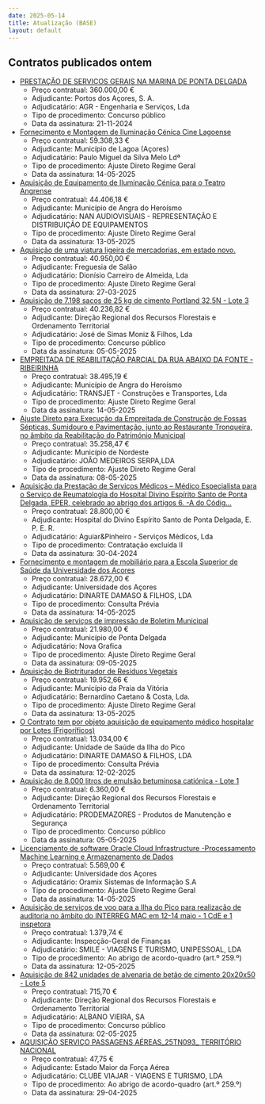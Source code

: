 ```yaml
---
date: 2025-05-14
title: Atualização (BASE)
layout: default
---
```

## Contratos publicados ontem

* [PRESTAÇÃO DE SERVIÇOS GERAIS NA MARINA DE PONTA DELGADA](https://www.base.gov.pt/Base4/pt/detalhe/?type=contratos&id=11439898)
  * Preço contratual: 360.000,00 €
  * Adjudicante: Portos dos Açores, S. A.
  * Adjudicatário: AGR - Engenharia e Serviços, Lda
  * Tipo de procedimento: Concurso público
  * Data da assinatura: 21-11-2024
* [Fornecimento e Montagem de Iluminação Cénica Cine Lagoense](https://www.base.gov.pt/Base4/pt/detalhe/?type=contratos&id=11441247)
  * Preço contratual: 59.308,33 €
  * Adjudicante: Município de Lagoa (Açores)
  * Adjudicatário: Paulo Miguel da Silva Melo Ldª
  * Tipo de procedimento: Ajuste Direto Regime Geral
  * Data da assinatura: 14-05-2025
* [Aquisição de Equipamento de Iluminação Cénica para o Teatro Angrense](https://www.base.gov.pt/Base4/pt/detalhe/?type=contratos&id=11440100)
  * Preço contratual: 44.406,18 €
  * Adjudicante: Município de Angra do Heroísmo
  * Adjudicatário: NAN AUDIOVISUAIS - REPRESENTAÇÃO E DISTRIBUIÇÃO DE EQUIPAMENTOS
  * Tipo de procedimento: Ajuste Direto Regime Geral
  * Data da assinatura: 13-05-2025
* [Aquisição de uma viatura ligeira de mercadorias, em estado novo.](https://www.base.gov.pt/Base4/pt/detalhe/?type=contratos&id=11441114)
  * Preço contratual: 40.950,00 €
  * Adjudicante: Freguesia de Salão
  * Adjudicatário: Dionísio Carreiro de Almeida, Lda
  * Tipo de procedimento: Ajuste Direto Regime Geral
  * Data da assinatura: 27-03-2025
* [Aquisição de 7.198 sacos de 25 kg de cimento Portland 32,5N - Lote 3](https://www.base.gov.pt/Base4/pt/detalhe/?type=contratos&id=11441033)
  * Preço contratual: 40.236,82 €
  * Adjudicante: Direção Regional dos Recursos Florestais e Ordenamento Territorial
  * Adjudicatário: José de Simas Moniz & Filhos, Lda
  * Tipo de procedimento: Concurso público
  * Data da assinatura: 05-05-2025
* [EMPREITADA DE REABILITAÇÃO PARCIAL DA RUA ABAIXO DA FONTE - RIBEIRINHA](https://www.base.gov.pt/Base4/pt/detalhe/?type=contratos&id=11441045)
  * Preço contratual: 38.495,19 €
  * Adjudicante: Município de Angra do Heroísmo
  * Adjudicatário: TRANSJET - Construções e Transportes, Lda
  * Tipo de procedimento: Ajuste Direto Regime Geral
  * Data da assinatura: 14-05-2025
* [Ajuste Direto para Execução da Empreitada de Construção de Fossas Sépticas, Sumidouro e Pavimentação, junto ao Restaurante Tronqueira, no âmbito da Reabilitação do Património Municipal](https://www.base.gov.pt/Base4/pt/detalhe/?type=contratos&id=11440423)
  * Preço contratual: 35.258,47 €
  * Adjudicante: Município de Nordeste
  * Adjudicatário: JOÃO MEDEIROS SERPA,LDA
  * Tipo de procedimento: Ajuste Direto Regime Geral
  * Data da assinatura: 08-05-2025
* [Aquisição da Prestação de Serviços Médicos – Médico Especialista para o Serviço de Reumatologia do Hospital Divino Espírito Santo de Ponta Delgada, EPER, celebrado ao abrigo dos artigos 6. -A do Códig...](https://www.base.gov.pt/Base4/pt/detalhe/?type=contratos&id=11440418)
  * Preço contratual: 28.800,00 €
  * Adjudicante: Hospital do Divino Espírito Santo de Ponta Delgada, E. P. E. R.
  * Adjudicatário: Aguiar&Pinheiro - Serviços Médicos, Lda
  * Tipo de procedimento: Contratação excluída II
  * Data da assinatura: 30-04-2024
* [Fornecimento e montagem de mobiliário para a Escola Superior de Saúde da Universidade dos Açores](https://www.base.gov.pt/Base4/pt/detalhe/?type=contratos&id=11440463)
  * Preço contratual: 28.672,00 €
  * Adjudicante: Universidade dos Açores
  * Adjudicatário: DINARTE DAMASO & FILHOS, LDA
  * Tipo de procedimento: Consulta Prévia
  * Data da assinatura: 14-05-2025
* [Aquisição de serviços de impressão de Boletim Municipal](https://www.base.gov.pt/Base4/pt/detalhe/?type=contratos&id=11440347)
  * Preço contratual: 21.980,00 €
  * Adjudicante: Município de Ponta Delgada
  * Adjudicatário: Nova Grafica
  * Tipo de procedimento: Ajuste Direto Regime Geral
  * Data da assinatura: 09-05-2025
* [Aquisição de Biotriturador de Resíduos Vegetais](https://www.base.gov.pt/Base4/pt/detalhe/?type=contratos&id=11440430)
  * Preço contratual: 19.952,66 €
  * Adjudicante: Município da Praia da Vitória
  * Adjudicatário: Bernardino Caetano &amp; Costa, Lda.
  * Tipo de procedimento: Ajuste Direto Regime Geral
  * Data da assinatura: 13-05-2025
* [O Contrato tem por objeto aquisição de equipamento médico hospitalar por Lotes (Frigoríficos)](https://www.base.gov.pt/Base4/pt/detalhe/?type=contratos&id=11439803)
  * Preço contratual: 13.034,00 €
  * Adjudicante: Unidade de Saúde da Ilha do Pico
  * Adjudicatário: DINARTE DAMASO & FILHOS, LDA
  * Tipo de procedimento: Consulta Prévia
  * Data da assinatura: 12-02-2025
* [Aquisição de 8.000 litros de emulsão betuminosa catiónica - Lote 1](https://www.base.gov.pt/Base4/pt/detalhe/?type=contratos&id=11441113)
  * Preço contratual: 6.360,00 €
  * Adjudicante: Direção Regional dos Recursos Florestais e Ordenamento Territorial
  * Adjudicatário: PRODEMAZORES - Produtos de Manutenção e Segurança
  * Tipo de procedimento: Concurso público
  * Data da assinatura: 05-05-2025
* [Licenciamento de software Oracle Cloud Infrastructure -Processamento Machine Learning e Armazenamento de Dados](https://www.base.gov.pt/Base4/pt/detalhe/?type=contratos&id=11441427)
  * Preço contratual: 5.569,00 €
  * Adjudicante: Universidade dos Açores
  * Adjudicatário: Oramix Sistemas de Informação S.A
  * Tipo de procedimento: Ajuste Direto Regime Geral
  * Data da assinatura: 14-05-2025
* [Aquisição de serviços de voo para a Ilha do Pico para realização de auditoria no âmbito do INTERREG MAC em 12-14 maio - 1 CdE e 1 inspetora](https://www.base.gov.pt/Base4/pt/detalhe/?type=contratos&id=11440426)
  * Preço contratual: 1.379,74 €
  * Adjudicante: Inspecção-Geral de Finanças
  * Adjudicatário: SMILE - VIAGENS E TURISMO, UNIPESSOAL, LDA
  * Tipo de procedimento: Ao abrigo de acordo-quadro (art.º 259.º)
  * Data da assinatura: 12-05-2025
* [Aquisição de 842 unidades de alvenaria de betão de cimento 20x20x50 - Lote 5](https://www.base.gov.pt/Base4/pt/detalhe/?type=contratos&id=11440988)
  * Preço contratual: 715,70 €
  * Adjudicante: Direção Regional dos Recursos Florestais e Ordenamento Territorial
  * Adjudicatário: ALBANO VIEIRA, SA
  * Tipo de procedimento: Concurso público
  * Data da assinatura: 02-05-2025
* [AQUISIÇÃO SERVIÇO  PASSAGENS AÉREAS_25TN093_ TERRITÓRIO NACIONAL](https://www.base.gov.pt/Base4/pt/detalhe/?type=contratos&id=11439460)
  * Preço contratual: 47,75 €
  * Adjudicante: Estado Maior da Força Aérea
  * Adjudicatário: CLUBE VIAJAR - VIAGENS E TURISMO, LDA
  * Tipo de procedimento: Ao abrigo de acordo-quadro (art.º 259.º)
  * Data da assinatura: 29-04-2025

